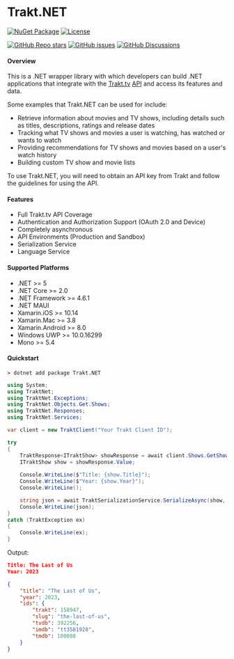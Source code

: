 # Trakt.NET

[![NuGet Package](https://img.shields.io/badge/Latest%20Version%20on%20NuGet-v1.3.0-blue.svg?style=flat)](https://www.nuget.org/packages/Trakt.NET/1.3.0) [![License](https://img.shields.io/badge/License-MIT-blue.svg?style=flat)](https://opensource.org/licenses/MIT) 

[![GitHub Repo stars](https://img.shields.io/github/stars/henrikfroehling/Trakt.NET?style=social)](https://github.com/henrikfroehling/Trakt.NET) [![GitHub issues](https://img.shields.io/github/issues/henrikfroehling/Trakt.NET)](https://github.com/henrikfroehling/Trakt.NET/issues) [![GitHub Discussions](https://img.shields.io/github/discussions/henrikfroehling/Trakt.NET)](https://github.com/henrikfroehling/Trakt.NET/discussions)

#### Overview

This is a .NET wrapper library with which developers can build .NET applications that integrate with the [Trakt.tv](https://trakt.tv/) [API](http://docs.trakt.apiary.io/#) and access its features and data.

Some examples that Trakt.NET can be used for include:
- Retrieve information about movies and TV shows, including details such as titles, descriptions, ratings and release dates
- Tracking what TV shows and movies a user is watching, has watched or wants to watch
- Providing recommendations for TV shows and movies based on a user's watch history
- Building custom TV show and movie lists

To use Trakt.NET, you will need to obtain an API key from Trakt and follow the guidelines for using the API.

#### Features
- Full Trakt.tv API Coverage
- Authentication and Authorization Support (OAuth 2.0 and Device)
- Completely asynchronous
- API Environments (Production and Sandbox)
- Serialization Service
- Language Service

#### Supported Platforms
- .NET >= 5
- .NET Core >= 2.0
- .NET Framework >= 4.6.1
- .NET MAUI
- Xamarin.iOS >= 10.14
- Xamarin.Mac >= 3.8
- Xamarin.Android >= 8.0
- Windows UWP >= 10.0.16299
- Mono >= 5.4

#### Quickstart

```
> dotnet add package Trakt.NET
```

```csharp
using System;
using TraktNet;
using TraktNet.Exceptions;
using TraktNet.Objects.Get.Shows;
using TraktNet.Responses;
using TraktNet.Services;

var client = new TraktClient("Your Trakt Client ID");

try
{
    TraktResponse<ITraktShow> showResponse = await client.Shows.GetShowAsync("the-last-of-us");
    ITraktShow show = showResponse.Value;
    
    Console.WriteLine($"Title: {show.Title}");
    Console.WriteLine($"Year: {show.Year}");
    Console.WriteLine();

    string json = await TraktSerializationService.SerializeAsync(show, true);
    Console.WriteLine(json);
}
catch (TraktException ex)
{
    Console.WriteLine(ex);
}
```

Output:
```json
Title: The Last of Us
Year: 2023

{
    "title": "The Last of Us",
    "year": 2023,
    "ids": {
        "trakt": 158947,
        "slug": "the-last-of-us",
        "tvdb": 392256,
        "imdb": "tt3581920",
        "tmdb": 100088
    }
}
```
